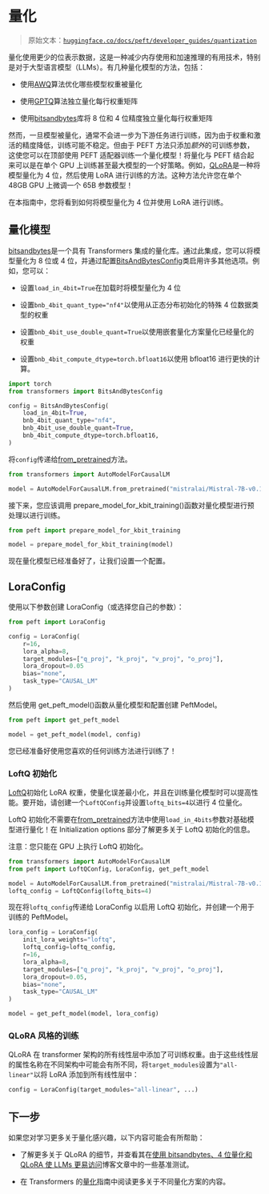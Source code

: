 # 量化

> 原始文本：[`huggingface.co/docs/peft/developer_guides/quantization`](https://huggingface.co/docs/peft/developer_guides/quantization)

量化使用更少的位表示数据，这是一种减少内存使用和加速推理的有用技术，特别是对于大型语言模型（LLMs）。有几种量化模型的方法，包括：

+   使用[AWQ](https://hf.co/papers/2306.00978)算法优化哪些模型权重被量化

+   使用[GPTQ](https://hf.co/papers/2210.17323)算法独立量化每行权重矩阵

+   使用[bitsandbytes](https://github.com/TimDettmers/bitsandbytes)库将 8 位和 4 位精度独立量化每行权重矩阵

然而，一旦模型被量化，通常不会进一步为下游任务进行训练，因为由于权重和激活的精度降低，训练可能不稳定。但由于 PEFT 方法只添加*额外*的可训练参数，这使您可以在顶部使用 PEFT 适配器训练一个量化模型！将量化与 PEFT 结合起来可以是在单个 GPU 上训练甚至最大模型的一个好策略。例如，[QLoRA](https://hf.co/papers/2305.14314)是一种将模型量化为 4 位，然后使用 LoRA 进行训练的方法。这种方法允许您在单个 48GB GPU 上微调一个 65B 参数模型！

在本指南中，您将看到如何将模型量化为 4 位并使用 LoRA 进行训练。

## 量化模型

[bitsandbytes](https://github.com/TimDettmers/bitsandbytes)是一个具有 Transformers 集成的量化库。通过此集成，您可以将模型量化为 8 位或 4 位，并通过配置[BitsAndBytesConfig](https://huggingface.co/docs/transformers/v4.37.2/en/main_classes/quantization#transformers.BitsAndBytesConfig)类启用许多其他选项。例如，您可以：

+   设置`load_in_4bit=True`在加载时将模型量化为 4 位

+   设置`bnb_4bit_quant_type="nf4"`以使用从正态分布初始化的特殊 4 位数据类型的权重

+   设置`bnb_4bit_use_double_quant=True`以使用嵌套量化方案量化已经量化的权重

+   设置`bnb_4bit_compute_dtype=torch.bfloat16`以使用 bfloat16 进行更快的计算。

```py
import torch
from transformers import BitsAndBytesConfig

config = BitsAndBytesConfig(
    load_in_4bit=True,
    bnb_4bit_quant_type="nf4",
    bnb_4bit_use_double_quant=True,
    bnb_4bit_compute_dtype=torch.bfloat16,
)
```

将`config`传递给[from_pretrained](https://huggingface.co/docs/transformers/v4.37.2/en/model_doc/auto#transformers.AutoModelForCausalLM.from_pretrained)方法。

```py
from transformers import AutoModelForCausalLM

model = AutoModelForCausalLM.from_pretrained("mistralai/Mistral-7B-v0.1", quantization_config=config)
```

接下来，您应该调用 prepare_model_for_kbit_training()函数对量化模型进行预处理以进行训练。

```py
from peft import prepare_model_for_kbit_training

model = prepare_model_for_kbit_training(model)
```

现在量化模型已经准备好了，让我们设置一个配置。

## LoraConfig

使用以下参数创建 LoraConfig（或选择您自己的参数）：

```py
from peft import LoraConfig

config = LoraConfig(
    r=16,
    lora_alpha=8,
    target_modules=["q_proj", "k_proj", "v_proj", "o_proj"],
    lora_dropout=0.05
    bias="none",
    task_type="CAUSAL_LM"
)
```

然后使用 get_peft_model()函数从量化模型和配置创建 PeftModel。

```py
from peft import get_peft_model

model = get_peft_model(model, config)
```

您已经准备好使用您喜欢的任何训练方法进行训练了！

### LoftQ 初始化

[LoftQ](https://hf.co/papers/2310.08659)初始化 LoRA 权重，使量化误差最小化，并且在训练量化模型时可以提高性能。要开始，请创建一个`LoftQConfig`并设置`loftq_bits=4`以进行 4 位量化。

LoftQ 初始化不需要在[from_pretrained](https://huggingface.co/docs/transformers/v4.37.2/en/model_doc/auto#transformers.AutoModelForCausalLM.from_pretrained)方法中使用`load_in_4bits`参数对基础模型进行量化！在 Initialization options 部分了解更多关于 LoftQ 初始化的信息。

注意：您只能在 GPU 上执行 LoftQ 初始化。

```py
from transformers import AutoModelForCausalLM
from peft import LoftQConfig, LoraConfig, get_peft_model

model = AutoModelForCausalLM.from_pretrained("mistralai/Mistral-7B-v0.1", device_map="auto")
loftq_config = LoftQConfig(loftq_bits=4)
```

现在将`loftq_config`传递给 LoraConfig 以启用 LoftQ 初始化，并创建一个用于训练的 PeftModel。

```py
lora_config = LoraConfig(
    init_lora_weights="loftq",
    loftq_config=loftq_config,
    r=16,
    lora_alpha=8,
    target_modules=["q_proj", "k_proj", "v_proj", "o_proj"],
    lora_dropout=0.05,
    bias="none",
    task_type="CAUSAL_LM"
)

model = get_peft_model(model, lora_config)
```

### QLoRA 风格的训练

QLoRA 在 transformer 架构的所有线性层中添加了可训练权重。由于这些线性层的属性名称在不同架构中可能会有所不同，将`target_modules`设置为`"all-linear"`以将 LoRA 添加到所有线性层中：

```py
config = LoraConfig(target_modules="all-linear", ...)
```

## 下一步

如果您对学习更多关于量化感兴趣，以下内容可能会有所帮助：

+   了解更多关于 QLoRA 的细节，并查看其在[使用 bitsandbytes、4 位量化和 QLoRA 使 LLMs 更易访问](https://huggingface.co/blog/4bit-transformers-bitsandbytes)博客文章中的一些基准测试。

+   在 Transformers 的[量化](https://hf.co/docs/transformers/main/quantization)指南中阅读更多关于不同量化方案的内容。
